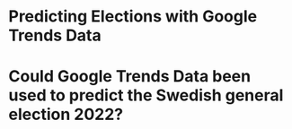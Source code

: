 # Predicting Elections with Google Trends Data
# Could Google Trends Data been used to predict the Swedish general election 2022?
